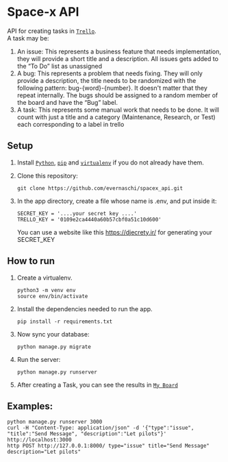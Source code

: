 
# Space-x API

API for creating tasks in [`Trello`][trello].  
A task may be:
1. An issue: This represents a business feature that needs implementation, they will provide a short title
and a description. All issues gets added to the “To Do” list as unassigned
1. A bug: This represents a problem that needs fixing. They will only provide a description, the title needs
to be randomized with the following pattern: bug-{word}-{number}. It doesn't matter that they repeat
internally. The bugs should be assigned to a random member of the board and have the “Bug” label.
1. A task: This represents some manual work that needs to be done. It will count with just a title and a
category (Maintenance, Research, or Test) each corresponding to a label in trello

## Setup

1. Install [`Python`][python_setup], [`pip`][pip_setup] and [`virtualenv`][venv_setup] if you do not already have them.

1. Clone this repository:

    ```
    git clone https://github.com/evernaschi/spacex_api.git
    ```

1. In the app directory, create a file whose name is .env, and put inside it:
    ```
    SECRET_KEY = '....your secret key ....'
    TRELLO_KEY = '0109e2ca4440a60b57cbf0a51c10d600'
    ```
    You can use a website like this https://djecrety.ir/ for generating your SECRET_KEY

## How to run

1. Create a virtualenv.

    ```
    python3 -m venv env
    source env/bin/activate
    ```

1. Install the dependencies needed to run the app.

    ```
    pip install -r requirements.txt
    ```

1. Now sync your database:

    ```
    python manage.py migrate
    ```
 
1. Run the server:

    ```
    python manage.py runserver
    ```

1. After creating a Task, you can see the results in [`My Board`][trello_board]

## Examples:


    python manage.py runserver 3000
    curl -H "Content-Type: application/json" -d '{"type":"issue", "title":"Send Message", "description":"Let pilots"}' http://localhost:3000 
    http POST http://127.0.0.1:8000/ type="issue" title="Send Message" description="Let pilots"  


[trello]: https://trello.com/
[python_setup]: https://www.python.org/downloads/
[pip_setup]: https://pypi.org/project/pip/
[venv_setup]: https://pypi.org/project/virtualenv/
[trello_board]: https://trello.com/invite/b/ZLrw4NBB/417bb91362d67f90abe0a2de86790081/spacex
